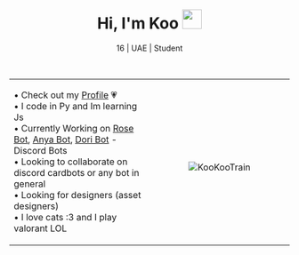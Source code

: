 <h1 align="center"><b>Hi, I'm Koo  </b><img src="https://media.giphy.com/media/hvRJCLFzcasrR4ia7z/giphy.gif" width="35"></h1>
<p align="center">16 | UAE | Student</p>
<br>

<table align="center">
<tr border="none">
<td width="50%" align="left">
  
• Check out my [Profile](https://guns.lol/kookootrain) 💗  
• I code in Py and Im learning Js  
• Currently Working on [Rose Bot](https://discord.gg/kFNfY9t6u8), [Anya Bot](https://discord.gg/kFNfY9t6u8), [Dori Bot](https://discord.gg/kFNfY9t6u8) - Discord Bots  
• Looking to collaborate on discord cardbots or any bot in general  
• Looking for designers (asset designers)  
• I love cats :3 and I play valorant LOL  

</td>
<td width="50%" align="center">
  
<br>
<p><img align="center" src="https://github-readme-streak-stats.herokuapp.com/?user=KooKooTrain" alt="KooKooTrain" /></p>



<!---
KookieDookie7/KookieDookie7 is a ✨ special ✨ repository because its `README.md` (this file) appears on your GitHub profile.
You can click the Preview link to take a look at your changes.
--->
